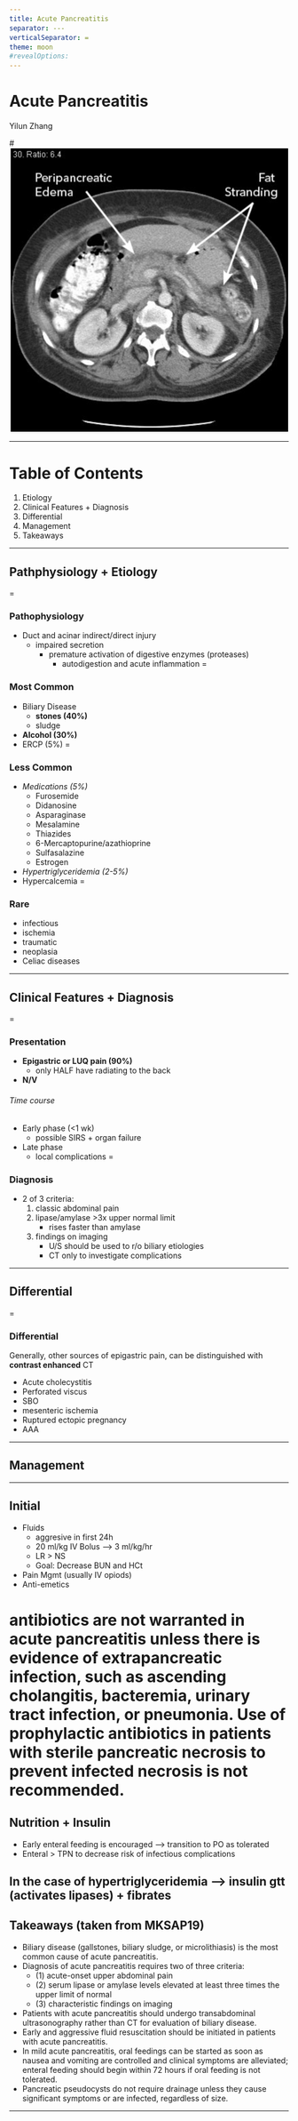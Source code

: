 ```yaml
---
title: Acute Pancreatitis
separator: ---
verticalSeparator: =
theme: moon
#revealOptions:
---
```


# Acute Pancreatitis
Yilun Zhang

#![img](attachments/pancreatitis.png)

---
# Table of Contents

1. Etiology
2. Clinical Features + Diagnosis
3. Differential
4. Management
5. Takeaways
---
## Pathphysiology + Etiology
=
### Pathophysiology
- Duct and acinar indirect/direct injury
  - impaired secretion
    - premature activation of digestive enzymes (proteases)
      - autodigestion and acute inflammation
=
### Most Common
- Biliary Disease
  - **stones (40%)**
  - sludge
- **Alcohol (30%)**
- ERCP (5%)
=
### Less Common
- *Medications (5%)*
  - Furosemide
  - Didanosine
  - Asparaginase
  - Mesalamine
  - Thiazides
  - 6-Mercaptopurine/azathioprine
  - Sulfasalazine
  - Estrogen
- *Hypertriglyceridemia (2-5%)*
- Hypercalcemia
=
### Rare
- infectious
- ischemia
- traumatic
- neoplasia
- Celiac diseases
---
## Clinical Features + Diagnosis
=
### Presentation
- **Epigastric or LUQ pain (90%)**
  - only HALF have radiating to the back
- **N/V**

###### Time course
- Early phase (<1 wk)
  - possible SIRS + organ failure
- Late phase
  - local complications
=
### Diagnosis
- 2 of 3 criteria:
    1. classic abdominal pain
    2. lipase/amylase >3x upper normal limit
        - rises faster than amylase
    3. findings on imaging
        - U/S should be used to r/o biliary etiologies
        - CT only to investigate complications
---
## Differential
=
### Differential
Generally, other sources of epigastric pain, can be distinguished with **contrast enhanced** CT
- Acute cholecystitis
- Perforated viscus
- SBO
- mesenteric ischemia
- Ruptured ectopic pregnancy
- AAA
---
## Management
---
## Initial
- Fluids
  - aggresive in first 24h
  - 20 ml/kg IV Bolus --> 3 ml/kg/hr
  - LR > NS
  - Goal: Decrease BUN and HCt
- Pain Mgmt (usually IV opiods)
- Anti-emetics

**antibiotics are not warranted in acute pancreatitis unless there is evidence of extrapancreatic infection, such as ascending cholangitis, bacteremia, urinary tract infection, or pneumonia. Use of prophylactic antibiotics in patients with sterile pancreatic necrosis to prevent infected necrosis is not recommended.**
=
## Nutrition + Insulin
- Early enteral feeding is encouraged --> transition to PO as tolerated
- Enteral > TPN to decrease risk of infectious complications

In the case of hypertriglyceridemia --> insulin gtt (activates lipases) + fibrates
---
## Takeaways (taken from MKSAP19)
- Biliary disease (gallstones, biliary sludge, or microlithiasis) is the most common cause of acute pancreatitis.
- Diagnosis of acute pancreatitis requires two of three criteria:
  - (1) acute-onset upper abdominal pain
  - (2) serum lipase or amylase levels elevated at least three times the upper limit of normal
  - (3) characteristic findings on imaging
- Patients with acute pancreatitis should undergo transabdominal ultrasonography rather than CT for evaluation of biliary disease.
- Early and aggressive fluid resuscitation should be initiated in patients with acute pancreatitis.
- In mild acute pancreatitis, oral feedings can be started as soon as nausea and vomiting are controlled and clinical symptoms are alleviated; enteral feeding should begin within 72 hours if oral feeding is not tolerated.
- Pancreatic pseudocysts do not require drainage unless they cause significant symptoms or are infected, regardless of size.
---
